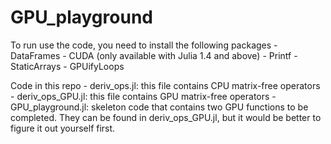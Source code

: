 # GPU_playground
To run use the code, you need to install the following packages
	- DataFrames
	- CUDA (only available with Julia 1.4 and above)
	- Printf
	- StaticArrays
	- GPUifyLoops

Code in this repo
	- deriv_ops.jl: this file contains CPU matrix-free operators
	- deriv_ops_GPU.jl: this file contains GPU matrix-free operators 
	- GPU_playground.jl: skeleton code that contains two GPU functions to be completed. They can be found in deriv_ops_GPU.jl, but it would be better to figure it out yourself first.
